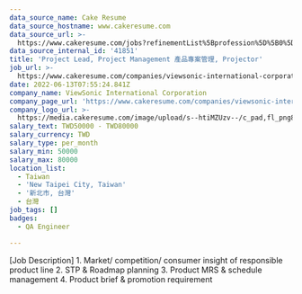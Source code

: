 ```yaml
---
data_source_name: Cake Resume
data_source_hostname: www.cakeresume.com
data_source_url: >-
  https://www.cakeresume.com/jobs?refinementList%5Bprofession%5D%5B0%5D=engineering_qa-engineer&refinementList%5Bsalary_type%5D=per_month&refinementList%5Bsalary_currency%5D=TWD&range%5Bsalary_range%5D%5Bmax%5D=600000
data_source_internal_id: '41851'
title: 'Project Lead, Project Management 產品專案管理, Projector'
job_url: >-
  https://www.cakeresume.com/companies/viewsonic-international-corporation/jobs/fb2da2
date: 2022-06-13T07:55:24.841Z
company_name: ViewSonic International Corporation
company_page_url: 'https://www.cakeresume.com/companies/viewsonic-international-corporation'
company_logo_url: >-
  https://media.cakeresume.com/image/upload/s--htiMZUzv--/c_pad,fl_png8,h_200,w_200/v1655364380/tbpy1o9a5dyoftd0j1kc.png
salary_text: TWD50000 - TWD80000
salary_currency: TWD
salary_type: per_month
salary_min: 50000
salary_max: 80000
location_list:
  - Taiwan
  - 'New Taipei City, Taiwan'
  - '新北市, 台灣'
  - 台灣
job_tags: []
badges:
  - QA Engineer

---
```


[Job Description] 1. Market/ competition/ consumer insight of responsible product line 2. STP & Roadmap planning 3. Product MRS & schedule management 4. Product brief & promotion requirement